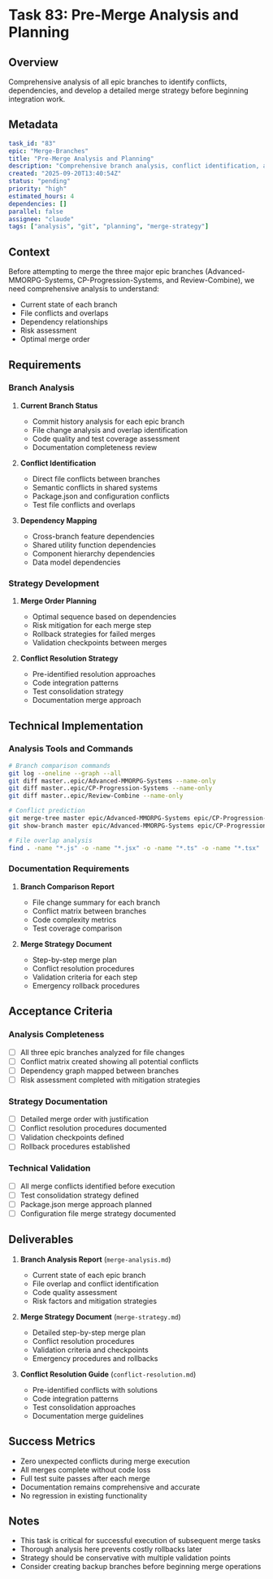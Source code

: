 # Task 83: Pre-Merge Analysis and Planning

## Overview
Comprehensive analysis of all epic branches to identify conflicts, dependencies, and develop a detailed merge strategy before beginning integration work.

## Metadata
```yaml
task_id: "83"
epic: "Merge-Branches"
title: "Pre-Merge Analysis and Planning"
description: "Comprehensive branch analysis, conflict identification, and merge strategy documentation"
created: "2025-09-20T13:40:54Z"
status: "pending"
priority: "high"
estimated_hours: 4
dependencies: []
parallel: false
assignee: "claude"
tags: ["analysis", "git", "planning", "merge-strategy"]
```

## Context
Before attempting to merge the three major epic branches (Advanced-MMORPG-Systems, CP-Progression-Systems, and Review-Combine), we need comprehensive analysis to understand:
- Current state of each branch
- File conflicts and overlaps
- Dependency relationships
- Risk assessment
- Optimal merge order

## Requirements

### Branch Analysis
1. **Current Branch Status**
   - Commit history analysis for each epic branch
   - File change analysis and overlap identification
   - Code quality and test coverage assessment
   - Documentation completeness review

2. **Conflict Identification**
   - Direct file conflicts between branches
   - Semantic conflicts in shared systems
   - Package.json and configuration conflicts
   - Test file conflicts and overlaps

3. **Dependency Mapping**
   - Cross-branch feature dependencies
   - Shared utility function dependencies
   - Component hierarchy dependencies
   - Data model dependencies

### Strategy Development
1. **Merge Order Planning**
   - Optimal sequence based on dependencies
   - Risk mitigation for each merge step
   - Rollback strategies for failed merges
   - Validation checkpoints between merges

2. **Conflict Resolution Strategy**
   - Pre-identified resolution approaches
   - Code integration patterns
   - Test consolidation strategy
   - Documentation merge approach

## Technical Implementation

### Analysis Tools and Commands
```bash
# Branch comparison commands
git log --oneline --graph --all
git diff master..epic/Advanced-MMORPG-Systems --name-only
git diff master..epic/CP-Progression-Systems --name-only
git diff master..epic/Review-Combine --name-only

# Conflict prediction
git merge-tree master epic/Advanced-MMORPG-Systems epic/CP-Progression-Systems
git show-branch master epic/Advanced-MMORPG-Systems epic/CP-Progression-Systems epic/Review-Combine

# File overlap analysis
find . -name "*.js" -o -name "*.jsx" -o -name "*.ts" -o -name "*.tsx" | head -20
```

### Documentation Requirements
1. **Branch Comparison Report**
   - File change summary for each branch
   - Conflict matrix between branches
   - Code complexity metrics
   - Test coverage comparison

2. **Merge Strategy Document**
   - Step-by-step merge plan
   - Conflict resolution procedures
   - Validation criteria for each step
   - Emergency rollback procedures

## Acceptance Criteria

### Analysis Completeness
- [ ] All three epic branches analyzed for file changes
- [ ] Conflict matrix created showing all potential conflicts
- [ ] Dependency graph mapped between branches
- [ ] Risk assessment completed with mitigation strategies

### Strategy Documentation
- [ ] Detailed merge order with justification
- [ ] Conflict resolution procedures documented
- [ ] Validation checkpoints defined
- [ ] Rollback procedures established

### Technical Validation
- [ ] All merge conflicts identified before execution
- [ ] Test consolidation strategy defined
- [ ] Package.json merge approach planned
- [ ] Configuration file merge strategy documented

## Deliverables

1. **Branch Analysis Report** (`merge-analysis.md`)
   - Current state of each epic branch
   - File overlap and conflict identification
   - Code quality assessment
   - Risk factors and mitigation strategies

2. **Merge Strategy Document** (`merge-strategy.md`)
   - Detailed step-by-step merge plan
   - Conflict resolution procedures
   - Validation criteria and checkpoints
   - Emergency procedures and rollbacks

3. **Conflict Resolution Guide** (`conflict-resolution.md`)
   - Pre-identified conflicts with solutions
   - Code integration patterns
   - Test consolidation approaches
   - Documentation merge guidelines

## Success Metrics
- Zero unexpected conflicts during merge execution
- All merges complete without code loss
- Full test suite passes after each merge
- Documentation remains comprehensive and accurate
- No regression in existing functionality

## Notes
- This task is critical for successful execution of subsequent merge tasks
- Thorough analysis here prevents costly rollbacks later
- Strategy should be conservative with multiple validation points
- Consider creating backup branches before beginning merge operations
